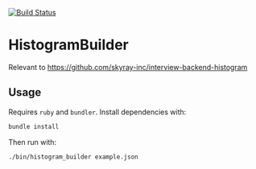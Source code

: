 [![Build Status](https://travis-ci.org/chasetopher/histogram_builder.svg?branch=master)](https://travis-ci.org/chasetopher/histogram_builder)

# HistogramBuilder

Relevant to https://github.com/skyray-inc/interview-backend-histogram

## Usage

Requires `ruby` and `bundler`. Install dependencies with:

```bash
bundle install
```

Then run with:

```bash
./bin/histogram_builder example.json
```
